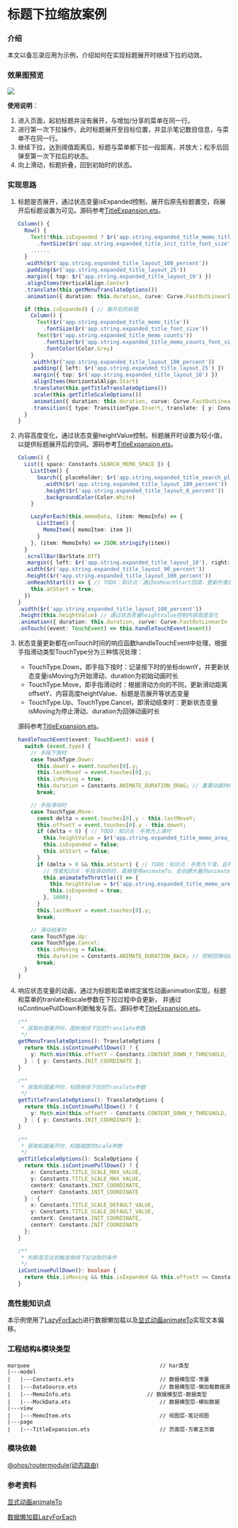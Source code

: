 # 标题下拉缩放案例

### 介绍

本文以备忘录应用为示例，介绍如何在实现标题展开时继续下拉的动效。

### 效果图预览

![](../../product/entry/src/main/resources/base/media/expand_title.gif) 

**使用说明**：

1. 进入页面，起初标题并没有展开，与增加/分享的菜单在同一行。
2. 进行第一次下拉操作，此时标题展开至目标位置，并显示笔记数目信息，与菜单不在同一行。
3. 继续下拉，达到阈值距离后，标题与菜单都下拉一段距离，并放大；松手后回弹至第一次下拉后的状态。
4. 向上滑动，标题折叠，回到初始时的状态。

### 实现思路

1. 标题是否展开，通过状态变量isExpanded控制，展开后原先标题置空，将展开后标题设置为可见。源码参考[TitleExpansion.ets](./src/main/ets/page/TitleExpansion.ets)。

   ```ts
   Column() {
     Row() {
       Text(!this.isExpanded ? $r('app.string.expanded_title_memo_title') : '') // 展开前的标题
         .fontSize($r('app.string.expanded_title_init_title_font_size'))
       ......
     }
     .width($r('app.string.expanded_title_layout_100_percent'))
     .padding($r('app.string.expanded_title_layout_25'))
     .margin({ top: $r('app.string.expanded_title_layout_10') })
     .alignItems(VerticalAlign.Center)
     .translate(this.getMenuTranslateOptions())
     .animation({ duration: this.duration, curve: Curve.FastOutLinearIn })
   
     if (this.isExpanded) { // 展开后的标题
       Column() {
         Text($r('app.string.expanded_title_memo_title'))
           .fontSize($r('app.string.expanded_title_font_size'))
         Text($r('app.string.expanded_title_memo_counts'))
           .fontSize($r('app.string.expanded_title_memo_counts_font_size'))
           .fontColor(Color.Grey)
       }
       .width($r('app.string.expanded_title_layout_100_percent'))
       .padding({ left: $r('app.string.expanded_title_layout_25') })
       .margin({ top: $r('app.string.expanded_title_layout_10') })
       .alignItems(HorizontalAlign.Start)
       .translate(this.getTitleTranslateOptions())
       .scale(this.getTitleScaleOptions())
       .animation({ duration: this.duration, curve: Curve.FastOutLinearIn })
       .transition({ type: TransitionType.Insert, translate: { y: Constants.TRANSLATE_Y } })
     }
   }
   ```

2. 内容高度变化，通过状态变量heightValue控制，标题展开时设置为较小值，以提供标题展开后的空间。源码参考[TitleExpansion.ets](./src/main/ets/page/TitleExpansion.ets)。

   ```ts
   Column() {
     List({ space: Constants.SEARCH_MEMO_SPACE }) {
       ListItem() {
         Search({ placeholder: $r('app.string.expanded_title_search_placeholder') })
           .width($r('app.string.expanded_title_layout_100_percent'))
           .height($r('app.string.expanded_title_layout_8_percent'))
           .backgroundColor(Color.White)
       }
   
       LazyForEach(this.memoData, (item: MemoInfo) => { 
         ListItem() {
           MemoItem({ memoItem: item })
         }
       }, (item: MemoInfo) => JSON.stringify(item))
     }
     .scrollBar(BarState.Off)
     .margin({ left: $r('app.string.expanded_title_layout_10'), right: $r('app.string.expanded_title_layout_10') })
     .width($r('app.string.expanded_title_layout_90_percent'))
     .height($r('app.string.expanded_title_layout_100_percent'))
     .onReachStart(() => { // TODO：知识点：通过onReachStart回调，更新列表是否位于顶部的状态更新，以控制仅在顶部时才触发标题下移放大动效
       this.atStart = true;
     })
   }
   .width($r('app.string.expanded_title_layout_100_percent'))
   .height(this.heightValue) // 通过状态变量heightValue控制内容高度变化
   .animation({ duration: this.duration, curve: Curve.FastOutLinearIn })
   .onTouch((event: TouchEvent) => this.handleTouchEvent(event))
   ```

3. 状态变量更新都在onTouch时间的响应函数handleTouchEvent中处理，根据手指滑动类型TouchType分为三种情况处理：

      * TouchType.Down，即手指下按时：记录按下时的坐标downY，并更新状态变量isMoving为开始滑动、duration为初始动画时长
      * TouchType.Move，即手指滑动时：根据滑动方向的不同，更新滑动距离offsetY、内容高度heightValue、标题是否展开等状态变量
      * TouchType.Up、TouchType.Cancel，即滑动结束时：更新状态变量isMoving为停止滑动、duration为回弹动画时长

   源码参考[TitleExpansion.ets](./src/main/ets/page/TitleExpansion.ets)。

   ```ts
   handleTouchEvent(event: TouchEvent): void {
     switch (event.type) {
       // 手指下按时
       case TouchType.Down:
         this.downY = event.touches[0].y;
         this.lastMoveY = event.touches[0].y;
         this.isMoving = true;
         this.duration = Constants.ANIMATE_DURATION_DRAG; // 重置动画持续时间
         break;
   
       // 手指滑动时
       case TouchType.Move:
         const delta = event.touches[0].y - this.lastMoveY;
         this.offsetY = event.touches[0].y - this.downY;
         if (delta < 0) { // TODO：知识点：手势为上滑时
           this.heightValue = $r('app.string.expanded_title_memo_area_height_before');
           this.isExpanded = false;
           this.atStart = false;
         }
         if (delta > 0 && this.atStart) { // TODO：知识点：手势为下滑，且列表内容位于顶部时
           // 性能知识点：手指滑动的时，直接使用animateTo，会创建大量的animateTo对象，可以通过节流器优化性能
           this.animateToThrottle(() => {
             this.heightValue = $r('app.string.expanded_title_memo_area_height_after');
             this.isExpanded = true;
           }, 1000);
         }
         this.lastMoveY = event.touches[0].y;
         break;
   
       // 滑动结束时
       case TouchType.Up:
       case TouchType.Cancel:
         this.isMoving = false;
         this.duration = Constants.ANIMATE_DURATION_BACK; // 控制回弹动画时间
         break;
     }
   }
   ```

4. 响应状态变量的动画，通过为标题和菜单绑定属性动画animation实现，标题和菜单的tranlate和scale参数在下拉过程中会更新， 并通过isContinuePullDown判断触发与否。源码参考[TitleExpansion.ets](./src/main/ets/page/TitleExpansion.ets)。

   ```ts
   /**
    * 获取标题展开时，图标继续下拉的Translate参数
    */
   getMenuTranslateOptions(): TranslateOptions {
     return this.isContinuePullDown() ? {
       y: Math.min(this.offsetY - Constants.CONTENT_DOWN_Y_THRESHOLD, Constants.MENU_DOWN_Y_MAX_VALUE)
     } : { y: Constants.INIT_COORDINATE };
   }
   
   /**
    * 获取标题展开时，标题继续下拉的Translate参数
    */
   getTitleTranslateOptions(): TranslateOptions {
     return this.isContinuePullDown() ? {
       y: Math.min(this.offsetY - Constants.CONTENT_DOWN_Y_THRESHOLD, Constants.TITLE_DOWN_Y_MAX_VALUE)
     } : { y: Constants.INIT_COORDINATE };
   }
   
   /**
    * 获取标题展开时，标题缩放的Scale参数
    */
   getTitleScaleOptions(): ScaleOptions {
     return this.isContinuePullDown() ? {
       x: Constants.TITLE_SCALE_MAX_VALUE,
       y: Constants.TITLE_SCALE_MAX_VALUE,
       centerX: Constants.INIT_COORDINATE,
       centerY: Constants.INIT_COORDINATE
     } : {
       x: Constants.TITLE_SCALE_DEFAULT_VALUE,
       y: Constants.TITLE_SCALE_DEFAULT_VALUE,
       centerX: Constants.INIT_COORDINATE,
       centerY: Constants.INIT_COORDINATE
     };
   }
   
   /**
    * 判断是否达到触发继续下拉动效的条件
    */
   isContinuePullDown(): boolean {
     return this.isMoving && this.isExpanded && this.offsetY >= Constants.CONTENT_DOWN_Y_THRESHOLD;
   }
   ```

### 高性能知识点

本示例使用了[LazyForEach](https://developer.huawei.com/consumer/cn/doc/harmonyos-guides/arkts-rendering-control-lazyforeach-0000001820879609)进行数据懒加载以及[显式动画animateTo](https://developer.huawei.com/consumer/cn/doc/harmonyos-guides/arkts-attribute-animation-apis-0000001820879805)实现文本偏移。

### 工程结构&模块类型

```
marquee                                         // har类型
|---model
|   |---Constants.ets                           // 数据模型层-常量
|   |---DataSource.ets                          // 数据模型层-懒加载数据源
|   |---MemoInfo.ets                        // 数据模型层-数据类型
|   |---MockData.ets                            // 数据模型层-模拟数据
|---view
|   |---MemoItem.ets                            // 视图层-笔记视图
|---page
|   |---TitleExpansion.ets                      // 页面层-方案主页面
```

### 模块依赖

[@ohos/routermodule(动态路由)](../../feature/routermodule)

### 参考资料

[显式动画animateTo](https://developer.huawei.com/consumer/cn/doc/harmonyos-guides/arkts-attribute-animation-apis-0000001820879805)

[数据懒加载LazyForEach](https://developer.huawei.com/consumer/cn/doc/harmonyos-guides/arkts-rendering-control-lazyforeach-0000001820879609)